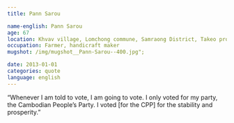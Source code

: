 ```yaml
---
title: Pann Sarou

name-english: Pann Sarou
age: 67
location: Khvav village, Lomchong commune, Samraong District, Takeo province 
occupation: Farmer, handicraft maker
mugshot: /img/mugshot__Pann-Sarou--400.jpg"; 

date: 2013-01-01
categories: quote
language: english
---
```


“Whenever I am told to vote, I am going to vote. I only voted for my party, the Cambodian People’s Party. I voted [for the CPP] for the stability and prosperity.”